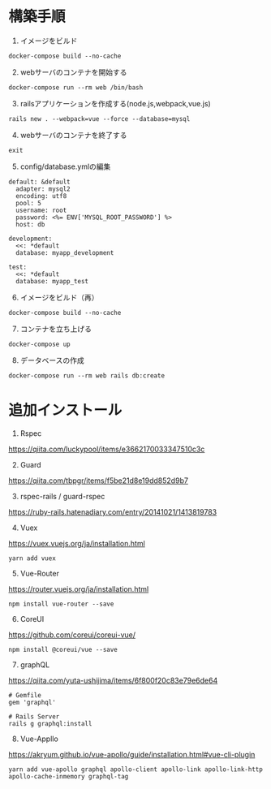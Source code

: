 # 構築手順

1. イメージをビルド

```docker-compose build --no-cache```

2. webサーバのコンテナを開始する

```docker-compose run --rm web /bin/bash```

3. railsアプリケーションを作成する(node.js,webpack,vue.js)

```rails new . --webpack=vue --force --database=mysql```

4. webサーバのコンテナを終了する

```exit```

5. config/database.ymlの編集

  ~~~
  default: &default
    adapter: mysql2
    encoding: utf8
    pool: 5
    username: root
    password: <%= ENV['MYSQL_ROOT_PASSWORD'] %>
    host: db

  development:
    <<: *default
    database: myapp_development

  test:
    <<: *default
    database: myapp_test
  ~~~
    
6. イメージをビルド（再）

```docker-compose build --no-cache```

7. コンテナを立ち上げる

```docker-compose up```

8. データベースの作成

```docker-compose run --rm web rails db:create```

# 追加インストール

1. Rspec

https://qiita.com/luckypool/items/e3662170033347510c3c

2. Guard

https://qiita.com/tbpgr/items/f5be21d8e19dd852d9b7

3. rspec-rails / guard-rspec

https://ruby-rails.hatenadiary.com/entry/20141021/1413819783

4. Vuex

https://vuex.vuejs.org/ja/installation.html

```yarn add vuex```

5. Vue-Router

https://router.vuejs.org/ja/installation.html


```npm install vue-router --save```

6. CoreUI

https://github.com/coreui/coreui-vue/

```npm install @coreui/vue --save```

7. graphQL

https://qiita.com/yuta-ushijima/items/6f800f20c83e79e6de64

~~~
# Gemfile
gem 'graphql'
~~~
  
~~~
# Rails Server
rails g graphql:install
~~~
  
8. Vue-Appllo

https://akryum.github.io/vue-apollo/guide/installation.html#vue-cli-plugin

```yarn add vue-apollo graphql apollo-client apollo-link apollo-link-http apollo-cache-inmemory graphql-tag```
